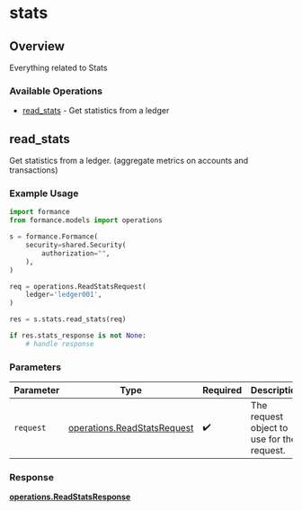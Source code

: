 # stats

## Overview

Everything related to Stats

### Available Operations

* [read_stats](#read_stats) - Get statistics from a ledger

## read_stats

Get statistics from a ledger. (aggregate metrics on accounts and transactions)


### Example Usage

```python
import formance
from formance.models import operations

s = formance.Formance(
    security=shared.Security(
        authorization="",
    ),
)

req = operations.ReadStatsRequest(
    ledger='ledger001',
)

res = s.stats.read_stats(req)

if res.stats_response is not None:
    # handle response
```

### Parameters

| Parameter                                                                  | Type                                                                       | Required                                                                   | Description                                                                |
| -------------------------------------------------------------------------- | -------------------------------------------------------------------------- | -------------------------------------------------------------------------- | -------------------------------------------------------------------------- |
| `request`                                                                  | [operations.ReadStatsRequest](../../models/operations/readstatsrequest.md) | :heavy_check_mark:                                                         | The request object to use for the request.                                 |


### Response

**[operations.ReadStatsResponse](../../models/operations/readstatsresponse.md)**

